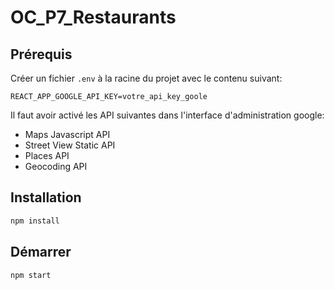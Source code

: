 # OC_P7_Restaurants

## Prérequis

Créer un fichier `.env` à la racine du projet avec le contenu suivant:

```
REACT_APP_GOOGLE_API_KEY=votre_api_key_goole
```

Il faut avoir activé les API suivantes dans l'interface d'administration google:

- Maps Javascript API
- Street View Static API
- Places API
- Geocoding API

## Installation

```sh
npm install
```

## Démarrer

```sh
npm start
```

